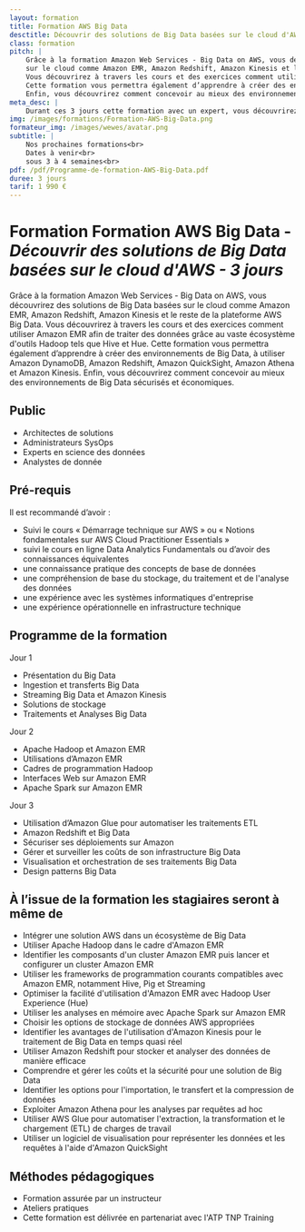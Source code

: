 ```yaml
---
layout: formation
title: Formation AWS Big Data
desctitle: Découvrir des solutions de Big Data basées sur le cloud d'AWS
class: formation
pitch: |
    Grâce à la formation Amazon Web Services - Big Data on AWS, vous découvrirez des solutions de Big Data basées 
    sur le cloud comme Amazon EMR, Amazon Redshift, Amazon Kinesis et le reste de la plateforme AWS Big Data. 
    Vous découvrirez à travers les cours et des exercices comment utiliser Amazon EMR afin de traiter des données grâce au vaste écosystème d'outils Hadoop tels que Hive et Hue. 
    Cette formation vous permettra également d’apprendre à créer des environnements de Big Data, à utiliser Amazon DynamoDB, Amazon Redshift, Amazon QuickSight, Amazon Athena et Amazon Kinesis. 
    Enfin, vous découvrirez comment concevoir au mieux des environnements de Big Data sécurisés et économiques.
meta_desc: |
    Durant ces 3 jours cette formation avec un expert, vous découvrirez des solutions de Big Data basées sur le cloud d'AWS
img: /images/formations/Formation-AWS-Big-Data.png
formateur_img: /images/wewes/avatar.png
subtitle: |
    Nos prochaines formations<br>
    Dates à venir<br>
    sous 3 à 4 semaines<br>
pdf: /pdf/Programme-de-formation-AWS-Big-Data.pdf
duree: 3 jours
tarif: 1 990 €
---
```


# Formation Formation AWS Big Data - *Découvrir des solutions de Big Data basées sur le cloud d'AWS - 3 jours*

Grâce à la formation Amazon Web Services - Big Data on AWS, vous découvrirez des solutions de Big Data basées 
sur le cloud comme Amazon EMR, Amazon Redshift, Amazon Kinesis et le reste de la plateforme AWS Big Data. 
Vous découvrirez à travers les cours et des exercices comment utiliser Amazon EMR afin de traiter des données grâce au vaste écosystème d'outils Hadoop tels que Hive et Hue. 
Cette formation vous permettra également d’apprendre à créer des environnements de Big Data, à utiliser Amazon DynamoDB, Amazon Redshift, Amazon QuickSight, Amazon Athena et Amazon Kinesis. 
Enfin, vous découvrirez comment concevoir au mieux des environnements de Big Data sécurisés et économiques.

## Public

* Architectes de solutions
* Administrateurs SysOps
* Experts en science des données
* Analystes de donnée

## Pré-requis

Il est recommandé d’avoir :

* Suivi le cours « Démarrage technique sur AWS » ou « Notions fondamentales sur AWS Cloud Practitioner Essentials »
* suivi le cours en ligne Data Analytics Fundamentals ou d’avoir des connaissances équivalentes
* une connaissance pratique des concepts de base de données
* une compréhension de base du stockage, du traitement et de l'analyse des données
* une expérience avec les systèmes informatiques d'entreprise
* une expérience opérationnelle en infrastructure technique 

## Programme de la formation

Jour 1
* Présentation du Big Data
* Ingestion et transferts Big Data
* Streaming Big Data et Amazon Kinesis
* Solutions de stockage
* Traitements et Analyses Big Data

Jour 2
* Apache Hadoop et Amazon EMR
* Utilisations d’Amazon EMR
* Cadres de programmation Hadoop
* Interfaces Web sur Amazon EMR
* Apache Spark sur Amazon EMR

Jour 3
* Utilisation d’Amazon Glue pour automatiser les traitements ETL
* Amazon Redshift et Big Data
* Sécuriser ses déploiements sur Amazon
* Gérer et surveiller les coûts de son infrastructure Big Data
* Visualisation et orchestration de ses traitements Big Data
* Design patterns Big Data

## À l’issue de la formation les stagiaires seront à même de

* Intégrer une solution AWS dans un écosystème de Big Data
* Utiliser Apache Hadoop dans le cadre d'Amazon EMR
* Identifier les composants d'un cluster Amazon EMR puis lancer et configurer un cluster Amazon EMR
* Utiliser les frameworks de programmation courants compatibles avec Amazon EMR, notamment Hive, Pig et Streaming
* Optimiser la facilité d'utilisation d'Amazon EMR avec Hadoop User Experience (Hue)
* Utiliser les analyses en mémoire avec Apache Spark sur Amazon EMR
* Choisir les options de stockage de données AWS appropriées
* Identifier les avantages de l'utilisation d'Amazon Kinesis pour le traitement de Big Data en temps quasi réel
* Utiliser Amazon Redshift pour stocker et analyser des données de manière efficace
* Comprendre et gérer les coûts et la sécurité pour une solution de Big Data
* Identifier les options pour l'importation, le transfert et la compression de données
* Exploiter Amazon Athena pour les analyses par requêtes ad hoc
* Utiliser AWS Glue pour automatiser l'extraction, la transformation et le chargement (ETL) de charges de travail
* Utiliser un logiciel de visualisation pour représenter les données et les requêtes à l'aide d'Amazon QuickSight

## Méthodes pédagogiques

* Formation assurée par un instructeur
* Ateliers pratiques
* Cette formation est délivrée en partenariat avec l'ATP TNP Training
